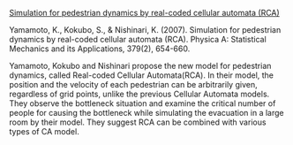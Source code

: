 [Simulation for pedestrian dynamics by real-coded cellular automata (RCA)](http://www.sciencedirect.com/science/article/pii/S0378437107001835)

Yamamoto, K., Kokubo, S., & Nishinari, K. (2007). Simulation for pedestrian dynamics by real-coded cellular automata (RCA). Physica A: Statistical Mechanics and its Applications, 379(2), 654-660.

Yamamoto, Kokubo and Nishinari propose the new model for pedestrian dynamics, called Real-coded Cellular Automata(RCA). In their model, the position and the velocity of each pedestrian can be arbitrarily given, regardless of grid points, unlike the previous Cellular Automata models. They observe the bottleneck situation and examine the critical number of people for causing the bottleneck while simulating the evacuation in a large room by their model. They suggest RCA can be combined with various types of CA model.